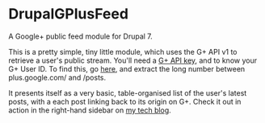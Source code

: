 DrupalGPlusFeed
===============

A Google+ public feed module for Drupal 7.

This is a pretty simple, tiny little module, which uses the G+ API v1 to retrieve a user's public stream. You'll need a [G+ API key](https://developers.google.com/+/api/ "Google+ API"), and to know your G+ User ID. To find this, go [here](https://plus.google.com/me), and extract the long number between plus.google.com/ and /posts.

It presents itself as a very basic, table-organised list of the user's latest posts, with a each post linking back to its origin on G+. Check it out in action in the right-hand sidebar on [my tech blog](http://n00bsys0p.co.uk/blog).
